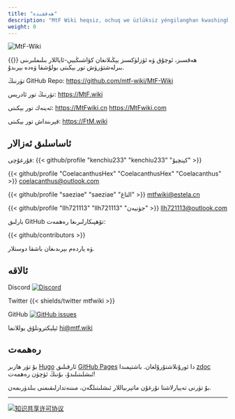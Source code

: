```yaml
---
title: "ھەققىدە"
description: "MtF Wiki heqsiz, ochuq we üzlüksiz yéngilanghan kwashingbyé-ayallar bilimlirini birleshtürüsh tor békiti bolushqa wede béridu."
weight: 0
---
```


<link rel="stylesheet" href="https://cdn.jsdelivr.net/npm/bootstrap-icons@1.5.0/font/bootstrap-icons.css">

![MtF-Wiki](/new/mtf-wiki-long.svg)

{{<mtf-wiki>}} ھەقسىز، ئوچۇق ۋە ئۈزلۈكسىز يېڭىلانغان كۋاشىڭبيې-ئاياللار بىلىملىرىنى بىرلەشتۈرۈش تور بېكىتى بولۇشقا ۋەدە بېرىدۇ.


تۈرنىڭ <i class="bi bi-github"></i> GitHub Repo: <https://github.com/mtf-wiki/MtF-Wiki>

تۈرنىڭ <i class="bi bi-link-45deg"></i> تور ئادرېس: <https://MtF.wiki>

<i class="bi bi-link-45deg"></i> ئەينەك تور بېكىتى: <https://MtFwiki.cn> <https://MtFwiki.com>

قېرىنداش تور بېكىتى: <https://FtM.wiki>

## ئاساسلىق ئەزالار

قۇرغۇچى: {{< github/profile "kenchiu233" "kenchiu233" "كېنچيۇ" >}}

{{< github/profile "CoelacanthusHex" "CoelacanthusHex" "Coelacanthus" >}}&nbsp;<coelacanthus@outlook.com>

{{< github/profile "saeziae" "saeziae" "التاغ" >}}&nbsp;<mtfwiki@estela.cn>

{{< github/profile "llh721113" "llh721113" "جۈنيەن" >}}&nbsp;<llh721113@outlook.com>

بارلىق GitHub تۆھپىكارلىرىغا رەھمەت:

{{< github/contributors >}}

ۋە ياردەم بېرىدىغان باشقا دوستلار.

## ئالاقە

Discord [![Discord][badge-discord]](https://233.plus/discord)

Twitter {{< shields/twitter mtfwiki >}}

GitHub [![GitHub issues][badge-github]](https://github.com/mtf-wiki/MtF-Wiki/issues/new/choose)

ئېلېكترونلۇق يوللانما <hi@mtf.wiki>

[badge-discord]: https://img.shields.io/discord/883004164760801320?style=flat-square
[badge-github]: https://img.shields.io/github/issues/mtf-wiki/MtF-Wiki?style=flat-square

## رەھمەت

بۇ تۈر ھازىر [Hugo][hugo-url] ئارقىلىق [GitHub Pages][pages-url] دا ئورۇنلاشتۇرۇلغان. باشتېمىدا [zdoc][zdoc-url] ئىشلىتىلىدۇ، بۇنىڭ ئۈچۈن رەھمەت!

بۇ تۈرنى تەييارلاشتا نۇرغۇن ماتېرىياللار ئىشلىتىلگەن، مىننەتدارلىقىمنى بىلدۈرىمەن.

---

[![知识共享许可协议](https://i.creativecommons.org/l/by-sa/4.0/88x31.png)](https://creativecommons.org/licenses/by-sa/4.0/)

[hugo-url]: https://github.com/gohugoio/hugo
[zdoc-url]: https://github.com/zzossig/hugo-theme-zdoc
[pages-url]: https://pages.github.com
